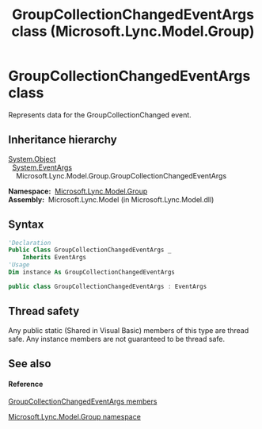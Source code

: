 ﻿---
title: GroupCollectionChangedEventArgs class (Microsoft.Lync.Model.Group)
TOCTitle: GroupCollectionChangedEventArgs class
ms:assetid: T:Microsoft.Lync.Model.Group.GroupCollectionChangedEventArgs_DI_3_UC_OCS14MrefLyncWPF
ms:mtpsurl: https://msdn.microsoft.com/en-us/library/microsoft.lync.model.group.groupcollectionchangedeventargs_di_3_uc_ocs14mreflyncwpf(v=office.15)
ms:contentKeyID: 48593862
ms.date: 07/28/2014
mtps_version: v=office.15
f1_keywords:
- Microsoft.Lync.Model.Group.GroupCollectionChangedEventArgs
dev_langs:
- CSharp
- JScript
- VB
- other
---

# GroupCollectionChangedEventArgs class

Represents data for the GroupCollectionChanged event.

## Inheritance hierarchy

[System.Object](http://msdn2.microsoft.com/en-us/library/e5kfa45b)  
  [System.EventArgs](http://msdn2.microsoft.com/en-us/library/118wxtk3)  
    Microsoft.Lync.Model.Group.GroupCollectionChangedEventArgs  

**Namespace:**  [Microsoft.Lync.Model.Group](microsoft-lync-model-group-namespace_2.md)  
**Assembly:**  Microsoft.Lync.Model (in Microsoft.Lync.Model.dll)

## Syntax

``` vb
'Declaration
Public Class GroupCollectionChangedEventArgs _
    Inherits EventArgs
'Usage
Dim instance As GroupCollectionChangedEventArgs
```

``` csharp
public class GroupCollectionChangedEventArgs : EventArgs
```

## Thread safety

Any public static (Shared in Visual Basic) members of this type are thread safe. Any instance members are not guaranteed to be thread safe.

## See also

#### Reference

[GroupCollectionChangedEventArgs members](groupcollectionchangedeventargs-members-microsoft-lync-model-group_2.md)

[Microsoft.Lync.Model.Group namespace](microsoft-lync-model-group-namespace_2.md)

